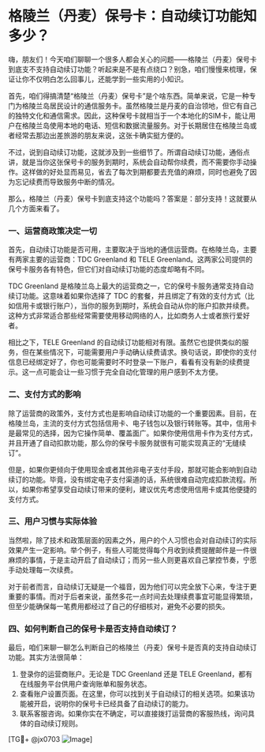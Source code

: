 # 格陵兰（丹麦）保号卡：自动续订功能知多少？

嗨，朋友们！今天咱们聊聊一个很多人都会关心的问题——格陵兰（丹麦）保号卡到底支不支持自动续订功能？听起来是不是有点绕口？别急，咱们慢慢来梳理，保证让你不仅明白怎么回事儿，还能学到一些实用的小知识。

首先，咱们得搞清楚“格陵兰（丹麦）保号卡”是个啥东西。简单来说，它是一种专门为格陵兰岛居民设计的通信服务卡。虽然格陵兰是丹麦的自治领地，但它有自己的独特文化和通信需求。因此，这种保号卡就相当于一个本地化的SIM卡，能让用户在格陵兰岛使用本地的电话、短信和数据流量服务。对于长期居住在格陵兰岛或者经常去那边出差旅游的朋友来说，这张卡确实挺方便的。

不过，说到自动续订功能，这就涉及到一些细节了。所谓自动续订功能，通俗点讲，就是当你这张保号卡的服务到期时，系统会自动帮你续费，而不需要你手动操作。这样做的好处显而易见，省去了每次到期都要去充值的麻烦，同时也避免了因为忘记续费而导致服务中断的情况。

那么，格陵兰（丹麦）保号卡到底支持这个功能吗？答案是：部分支持！这就要从几个方面来看了。

### 一、运营商政策决定一切

首先，自动续订功能是否可用，主要取决于当地的通信运营商。在格陵兰岛，主要有两家主要的运营商：TDC Greenland 和 TELE Greenland。这两家公司提供的保号卡服务各有特色，但它们对自动续订功能的态度却略有不同。

TDC Greenland 是格陵兰岛上最大的运营商之一，它的保号卡服务通常支持自动续订功能。这意味着如果你选择了 TDC 的套餐，并且绑定了有效的支付方式（比如信用卡或银行账户），当你的服务到期时，系统会自动从你的账户扣款并续费。这种方式非常适合那些经常需要使用移动网络的人，比如商务人士或者旅行爱好者。

相比之下，TELE Greenland 的自动续订功能相对有限。虽然它也提供类似的服务，但在某些情况下，可能需要用户手动确认续费请求。换句话说，即使你的支付信息已经绑定好了，你也可能需要时不时登录一下账户，看看有没有新的续费提示。这一点可能会让一些习惯于完全自动化管理的用户感到不太方便。

### 二、支付方式的影响

除了运营商的政策外，支付方式也是影响自动续订功能的一个重要因素。目前，在格陵兰岛，主流的支付方式包括信用卡、电子钱包以及银行转账等。其中，信用卡是最常见的选择，因为它操作简单、覆盖面广。如果你使用信用卡作为支付方式，并且开通了自动扣款功能，那么你的保号卡服务就很有可能实现真正的“无缝续订”。

但是，如果你更倾向于使用现金或者其他非电子支付手段，那就可能会影响到自动续订的功能。毕竟，没有绑定电子支付渠道的话，系统很难自动完成扣款流程。所以，如果你希望享受自动续订带来的便利，建议优先考虑使用信用卡或其他便捷的支付方式。

### 三、用户习惯与实际体验

当然啦，除了技术和政策层面的因素之外，用户的个人习惯也会对自动续订的实际效果产生一定影响。举个例子，有些人可能觉得每个月收到续费提醒邮件是一件很麻烦的事情，于是主动开启了自动续订；而另一些人则更喜欢自己掌控节奏，宁愿手动处理每一次续费。

对于前者而言，自动续订无疑是一个福音，因为他们可以完全放下心来，专注于更重要的事情。而对于后者来说，虽然多花一点时间去处理续费事宜可能显得繁琐，但至少能确保每一笔费用都经过了自己的仔细核对，避免不必要的损失。

### 四、如何判断自己的保号卡是否支持自动续订？

最后，咱们来聊一聊怎么判断自己的格陵兰（丹麦）保号卡是否真的支持自动续订功能。其实方法很简单：

1. 登录你的运营商账户。无论是 TDC Greenland 还是 TELE Greenland，都有在线服务平台供用户查询账单和服务状态。
2. 查看账户设置页面。在这里，你可以找到关于自动续订的相关选项。如果该功能被开启，说明你的保号卡已经具备了自动续订的能力。
3. 联系客服咨询。如果你实在不确定，可以直接拨打运营商的客服热线，询问具体的自动续订规则。

[TG💪+ @jx0703 ![Image](https://github.com/user-attachments/assets/dbca1d08-cadb-493c-b0ec-ad6f7a83f270)]